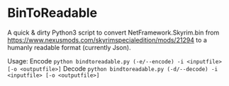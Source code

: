 # BinToReadable

A quick & dirty Python3 script to convert NetFramework.Skyrim.bin from https://www.nexusmods.com/skyrimspecialedition/mods/21294 to a humanly readable format (currently Json).

Usage: 
Encode `python bindtoreadable.py (-e/--encode) -i <inputfile> [-o <outputfile>]`
Decode `python bindtoreadable.py (-d/--decode) -i <inputfile> [-o <outputfile>]`